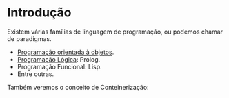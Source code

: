 # Introdução

Existem várias famílias de linguagem de programação, ou podemos chamar de paradigmas.

* [Programação orientada à objetos](../../semestre-4/programacao-orientada-a-objetos/).
* [Programação Lógica](prolog-paradigma-logico/): Prolog.
* Programação Funcional: Lisp.
* Entre outras.

Também veremos o conceito de Conteinerização:
